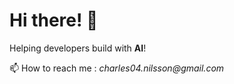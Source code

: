 # **Hi there!** 👋 

Helping developers build with **AI**!

📫 How to reach me : _charles04.nilsson@gmail.com_
